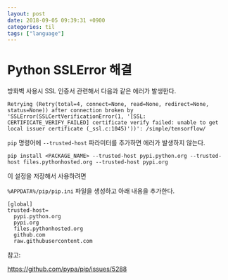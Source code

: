 ```yaml
---
layout: post
date: 2018-09-05 09:39:31 +0900
categories: til
tags: ["language"]
---
```


# Python SSLError 해결

방화벽 사용시 SSL 인증서 관련해서 다음과 같은 에러가 발생한다.

    Retrying (Retry(total=4, connect=None, read=None, redirect=None, status=None)) after connection broken by 'SSLError(SSLCertVerificationError(1, '[SSL: CERTIFICATE_VERIFY_FAILED] certificate verify failed: unable to get local issuer certificate (_ssl.c:1045)'))': /simple/tensorflow/

`pip` 명령어에 `--trusted-host` 파라미터를 추가하면 에러가 발생하지 않는다.

    pip install <PACKAGE_NAME> --trusted-host pypi.python.org --trusted-host files.pythonhosted.org --trusted-host pypi.org

이 설정을 저장해서 사용하려면

`%APPDATA%/pip/pip.ini` 파일을 생성하고 아래 내용을 추가한다.

    [global]
    trusted-host=
      pypi.python.org
      pypi.org
      files.pythonhosted.org
      github.com
      raw.githubusercontent.com

참고:

<https://github.com/pypa/pip/issues/5288>
